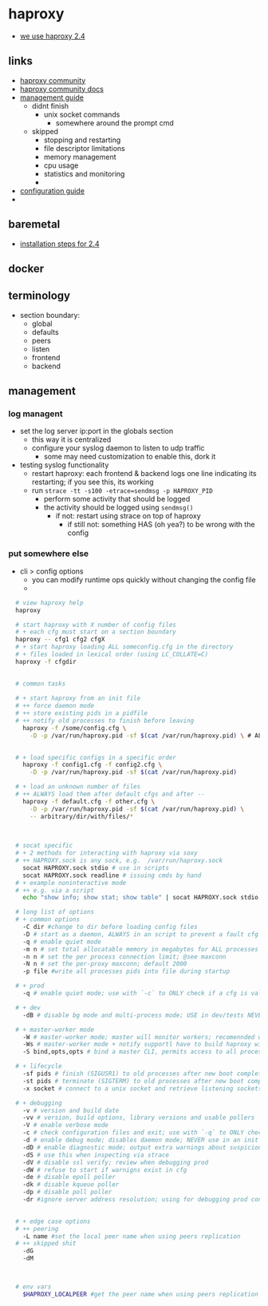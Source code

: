 # haproxy
  - [we use haproxy 2.4](https://cbonte.github.io/haproxy-dconv/2.4/intro.html)


## links
  - [haproxy community](https://www.haproxy.org/)
  - [haproxy community docs](https://www.haproxy.org/#docs)
  - [management guide](https://cbonte.github.io/haproxy-dconv/2.4/management.html)
    - didnt finish 
      - unix socket commands
        - somewhere around the prompt cmd
    - skipped
      - stopping and restarting 
      - file descriptor limitations 
      - memory management 
      - cpu usage 
      - statistics and monitoring
      - 
  - [configuration guide](https://cbonte.github.io/haproxy-dconv/2.4/configuration.html)
  -

## baremetal
  - [installation steps for 2.4](https://haproxy.debian.net/#?distribution=Ubuntu&release=focal&version=2.4)


## docker


## terminology
  - section boundary: 
    - global
    - defaults
    - peers
    - listen
    - frontend
    - backend
## management

### log managent
  - set the log server ip:port in the globals section
    - this way it is centralized
    - configure your syslog daemon to listen to udp traffic
      - some may need customization to enable this, dork it
  - testing syslog functionality 
    - restart haproxy: each frontend & backend logs one line indicating its restarting; if you see this, its working 
    - run `strace -tt -s100 -etrace=sendmsg -p HAPROXY_PID`
      - perform some activity that should be logged
      - the activity should be logged using `sendmsg()`
        - if not: restart using strace on top of haproxy
          - if still not: something HAS (oh yea?) to be wrong with the config


### put somewhere else
  - cli > config options
    - you can modify runtime ops quickly without changing the config file
    - 


```sh
  # view haproxy help
  haproxy

  # start haproxy with X number of config files
  # + each cfg must start on a section boundary
  haproxy -- cfg1 cfg2 cfgX
  # + start haproxy loading ALL someconfig.cfg in the directory
  # + files loaded in lexical order (using LC_COLLATE=C)
  haproxy -f cfgdir
 

  # common tasks 
  
  # + start haproxy from an init file
  # ++ force daemon mode
  # ++ store existing pids in a pidfile
  # ++ notify old processes to finish before leaving
    haproxy -f /some/config.cfg \
      -D -p /var/run/haproxy.pid -sf $(cat /var/run/haproxy.pid) \ # ALWAYS DOOOO THIS
      

  # + load specific configs in a specific order
    haproxy -f config1.cfg -f config2.cfg \
      -D -p /var/run/haproxy.pid -sf $(cat /var/run/haproxy.pid)

  # + load an unknown number of files
  # ++ ALWAYS load them after default cfgs and after --
    haproxy -f default.cfg -f other.cfg \
      -D -p /var/run/haproxy.pid -sf $(cat /var/run/haproxy.pid) \
      -- arbitrary/dir/with/files/*
 

  
  # socat specific 
  # + 2 methods for interacting with haproxy via soxy
  # ++ HAPROXY.sock is any sock, e.g.  /var/run/haproxy.sock
    socat HAPROXY.sock stdio # use in scripts 
    socat HAPROXY.sock readline # issuing cmds by hand 
  # + example noninteractive mode
  # ++ e.g. via a script
    echo "show info; show stat; show table" | socat HAPROXY.sock stdio

  # long list of options
  # + common options
    -C dir #change to dir before loading config files
    -D # start as a daemon, ALWAYS in an script to prevent a fault cfg from prevent a system unable to boot
    -q # enable quiet mode
    -m n # set total allocatable memory in megabytes for ALL processes (shared)
    -n n # set the per process connection limit; @see maxconn
    -N n # set the per-proxy maxconn; default 2000
    -p file #write all processes pids into file during startup

  # + prod
    -q # enable quiet mode; use with `-c` to ONLY check if a cfg is valid

  # + dev
    -dB # disable bg mode and multi-process mode; USE in dev/tests NEVER in init scripts

  # + master-worker mode
    -W # master-worker mode; master will monitor workers; recomennded with multiprocesses and systemd; enables reloading haproxy via SIGUSR2 to the master
    -Ws # master-worker mode + notify supportl have to build haproxy with `USE_SYSTEMD` enabled
    -S bind,opts,opts # bind a master CLI, permits access to all processes; bind the master to a local unix socket

  # + lifecycle 
    -sf pids # finish (SIGUSR1) to old processes after new boot completion (after finishing tasks); accepts a list of pids e.g. from pidof or pgrep
    -st pids # terminate (SIGTERM) to old processes after new boot completion (without completing their tasks)
    -x socket # connect to a unix socket and retrieve listening sockets from the old process; useful to avoid missing new connections when reloading cfgs on linux; enable the stats socket using `expose-fd listeners` in the cfg

  # + debugging
    -v # version and build date
    -vv # version, build options, library versions and usable pollers
    -V # enable verbose mode
    -c # check configuration files and exit; use with `-q` to ONLY check the cfg
    -d # enable debug mode; disables daemon mode; NEVER use in an init script
    -dD # enable diagnostic mode; output extra warnings about suspicious cfg statements
    -dS # use this when inspecting via strace
    -dV # disable ssl verify; review when debugging prod
    -dW # refuse to start if warnigns exist in cfg
    -de # disable epoll poller
    -dk # disable kqueue poller 
    -dp # disable poll poller 
    -dr #ignore server address resolution; using for debugging prod configs

  
  # + edge case options
  # ++ peering
    -L name #set the local peer name when using peers replication
  # ++ skipped shit
    -dG
    -dM



  # env vars
    $HAPROXY_LOCALPEER #get the peer name when using peers replication
```
